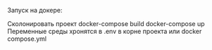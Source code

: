Запуск на докере:

Сколонировать проект
docker-compose build
docker-compose up
Переменные среды хронятся в .env в корне проекта или docker compose.yml